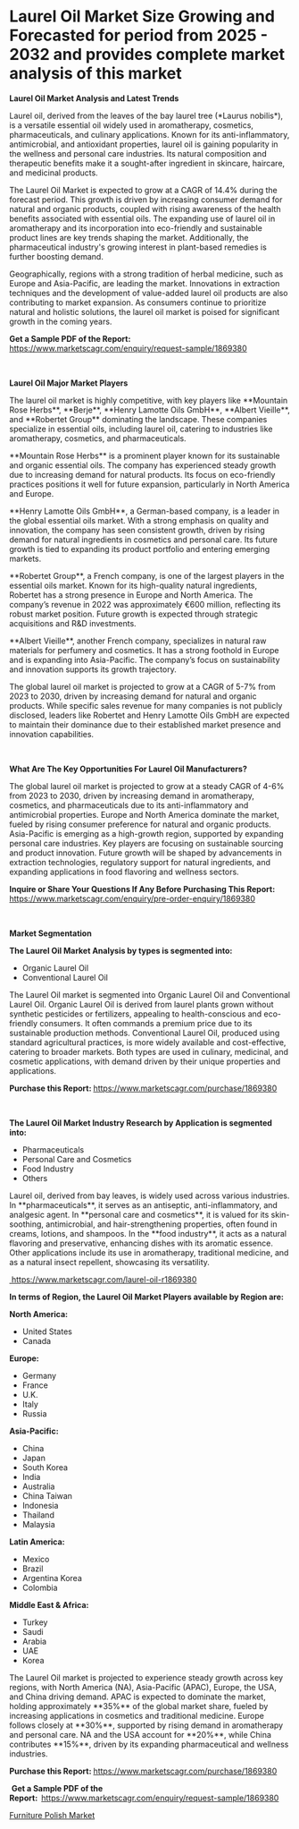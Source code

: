 <p><h1>Laurel Oil Market Size Growing and Forecasted for period from 2025 - 2032 and provides complete market analysis of this market</h1></p><p><strong>Laurel Oil Market Analysis and Latest Trends</strong></p>
<p><p>Laurel oil, derived from the leaves of the bay laurel tree (*Laurus nobilis*), is a versatile essential oil widely used in aromatherapy, cosmetics, pharmaceuticals, and culinary applications. Known for its anti-inflammatory, antimicrobial, and antioxidant properties, laurel oil is gaining popularity in the wellness and personal care industries. Its natural composition and therapeutic benefits make it a sought-after ingredient in skincare, haircare, and medicinal products.</p><p>The Laurel Oil Market is expected to grow at a CAGR of 14.4% during the forecast period. This growth is driven by increasing consumer demand for natural and organic products, coupled with rising awareness of the health benefits associated with essential oils. The expanding use of laurel oil in aromatherapy and its incorporation into eco-friendly and sustainable product lines are key trends shaping the market. Additionally, the pharmaceutical industry's growing interest in plant-based remedies is further boosting demand.</p><p>Geographically, regions with a strong tradition of herbal medicine, such as Europe and Asia-Pacific, are leading the market. Innovations in extraction techniques and the development of value-added laurel oil products are also contributing to market expansion. As consumers continue to prioritize natural and holistic solutions, the laurel oil market is poised for significant growth in the coming years.</p></p>
<p><strong>Get a Sample PDF of the Report:&nbsp;</strong> <a href="https://www.marketscagr.com/enquiry/request-sample/1869380?utm_campaign=1869&utm_medium=2&utm_source=Github&utm_content=ia&utm_term=25012025&utm_id=laurel-oil">https://www.marketscagr.com/enquiry/request-sample/1869380</a></p>
<p>&nbsp;</p>
<p><strong>Laurel Oil Major Market Players</strong></p>
<p><p>The laurel oil market is highly competitive, with key players like **Mountain Rose Herbs**, **Berje**, **Henry Lamotte Oils GmbH**, **Albert Vieille**, and **Robertet Group** dominating the landscape. These companies specialize in essential oils, including laurel oil, catering to industries like aromatherapy, cosmetics, and pharmaceuticals.</p><p>**Mountain Rose Herbs** is a prominent player known for its sustainable and organic essential oils. The company has experienced steady growth due to increasing demand for natural products. Its focus on eco-friendly practices positions it well for future expansion, particularly in North America and Europe.</p><p>**Henry Lamotte Oils GmbH**, a German-based company, is a leader in the global essential oils market. With a strong emphasis on quality and innovation, the company has seen consistent growth, driven by rising demand for natural ingredients in cosmetics and personal care. Its future growth is tied to expanding its product portfolio and entering emerging markets.</p><p>**Robertet Group**, a French company, is one of the largest players in the essential oils market. Known for its high-quality natural ingredients, Robertet has a strong presence in Europe and North America. The company’s revenue in 2022 was approximately €600 million, reflecting its robust market position. Future growth is expected through strategic acquisitions and R&D investments.</p><p>**Albert Vieille**, another French company, specializes in natural raw materials for perfumery and cosmetics. It has a strong foothold in Europe and is expanding into Asia-Pacific. The company’s focus on sustainability and innovation supports its growth trajectory.</p><p>The global laurel oil market is projected to grow at a CAGR of 5-7% from 2023 to 2030, driven by increasing demand for natural and organic products. While specific sales revenue for many companies is not publicly disclosed, leaders like Robertet and Henry Lamotte Oils GmbH are expected to maintain their dominance due to their established market presence and innovation capabilities.</p></p>
<p>&nbsp;</p>
<p><strong>What Are The Key Opportunities For Laurel Oil Manufacturers?</strong></p>
<p><p>The global laurel oil market is projected to grow at a steady CAGR of 4-6% from 2023 to 2030, driven by increasing demand in aromatherapy, cosmetics, and pharmaceuticals due to its anti-inflammatory and antimicrobial properties. Europe and North America dominate the market, fueled by rising consumer preference for natural and organic products. Asia-Pacific is emerging as a high-growth region, supported by expanding personal care industries. Key players are focusing on sustainable sourcing and product innovation. Future growth will be shaped by advancements in extraction technologies, regulatory support for natural ingredients, and expanding applications in food flavoring and wellness sectors.</p></p>
<p><strong>Inquire or Share Your Questions If Any Before Purchasing This Report:</strong> <a href="https://www.marketscagr.com/enquiry/pre-order-enquiry/1869380?utm_campaign=1869&utm_medium=2&utm_source=Github&utm_content=ia&utm_term=25012025&utm_id=laurel-oil">https://www.marketscagr.com/enquiry/pre-order-enquiry/1869380</a></p>
<p>&nbsp;</p>
<p><strong>Market Segmentation</strong></p>
<p><strong>The Laurel Oil Market Analysis by types is segmented into:</strong></p>
<p><ul><li>Organic Laurel Oil</li><li>Conventional Laurel Oil</li></ul></p>
<p><p>The Laurel Oil market is segmented into Organic Laurel Oil and Conventional Laurel Oil. Organic Laurel Oil is derived from laurel plants grown without synthetic pesticides or fertilizers, appealing to health-conscious and eco-friendly consumers. It often commands a premium price due to its sustainable production methods. Conventional Laurel Oil, produced using standard agricultural practices, is more widely available and cost-effective, catering to broader markets. Both types are used in culinary, medicinal, and cosmetic applications, with demand driven by their unique properties and applications.</p></p>
<p><strong>Purchase this Report:&nbsp;</strong><a href="https://www.marketscagr.com/purchase/1869380?utm_campaign=1869&utm_medium=2&utm_source=Github&utm_content=ia&utm_term=25012025&utm_id=laurel-oil">https://www.marketscagr.com/purchase/1869380</a></p>
<p>&nbsp;</p>
<p><strong>The Laurel Oil Market Industry Research by Application is segmented into:</strong></p>
<p><ul><li>Pharmaceuticals</li><li>Personal Care and Cosmetics</li><li>Food Industry</li><li>Others</li></ul></p>
<p><p>Laurel oil, derived from bay leaves, is widely used across various industries. In **pharmaceuticals**, it serves as an antiseptic, anti-inflammatory, and analgesic agent. In **personal care and cosmetics**, it is valued for its skin-soothing, antimicrobial, and hair-strengthening properties, often found in creams, lotions, and shampoos. In the **food industry**, it acts as a natural flavoring and preservative, enhancing dishes with its aromatic essence. Other applications include its use in aromatherapy, traditional medicine, and as a natural insect repellent, showcasing its versatility.</p></p>
<p><a href="https://www.marketscagr.com/laurel-oil-r1869380?utm_campaign=1869&utm_medium=2&utm_source=Github&utm_content=ia&utm_term=25012025&utm_id=laurel-oil">&nbsp;https://www.marketscagr.com/laurel-oil-r1869380</a></p>
<p><strong>In terms of Region, the Laurel Oil Market Players available by Region are:</strong></p>
<p>
    <p> <strong> North America: </strong>
        <ul>
            <li>United States</li>
            <li>Canada</li>
        </ul>
        </p> 
    <p> <strong> Europe: </strong>
        <ul>
            <li>Germany</li>
            <li>France</li>
            <li>U.K.</li>
            <li>Italy</li>
            <li>Russia</li>
        </ul>
        </p> 
    <p> <strong> Asia-Pacific: </strong>
        <ul>
            <li>China</li>
            <li>Japan</li>
            <li>South Korea</li>
            <li>India</li>
            <li>Australia</li>
            <li>China Taiwan</li>
            <li>Indonesia</li>
            <li>Thailand</li>
            <li>Malaysia</li>
        </ul>
        </p> 
    <p> <strong> Latin America: </strong>
        <ul>
            <li>Mexico</li>
            <li>Brazil</li>
            <li>Argentina Korea</li>
            <li>Colombia</li>
        </ul>
        </p> 
    <p> <strong> Middle East & Africa: </strong>
        <ul>
            <li>Turkey</li>
            <li>Saudi</li>
            <li>Arabia</li>
            <li>UAE</li>
            <li>Korea</li>
        </ul>
    </p>
    </p>
<p><p>The Laurel Oil market is projected to experience steady growth across key regions, with North America (NA), Asia-Pacific (APAC), Europe, the USA, and China driving demand. APAC is expected to dominate the market, holding approximately **35%** of the global market share, fueled by increasing applications in cosmetics and traditional medicine. Europe follows closely at **30%**, supported by rising demand in aromatherapy and personal care. NA and the USA account for **20%**, while China contributes **15%**, driven by its expanding pharmaceutical and wellness industries.</p></p>
<p><strong>Purchase this Report: </strong><a href="https://www.marketscagr.com/purchase/1869380?utm_campaign=1869&utm_medium=2&utm_source=Github&utm_content=ia&utm_term=25012025&utm_id=laurel-oil">https://www.marketscagr.com/purchase/1869380</a></p>
<p>&nbsp;<strong>Get a Sample PDF of the Report:&nbsp;&nbsp;</strong><a href="https://www.marketscagr.com/enquiry/request-sample/1869380?utm_campaign=1869&utm_medium=2&utm_source=Github&utm_content=ia&utm_term=25012025&utm_id=laurel-oil">https://www.marketscagr.com/enquiry/request-sample/1869380</a></p>
<p><strong></strong></p>
<p><p><a href="https://github.com/CliffMedina6/Market-Research-Report-List-7/blob/main/furniture-polish-market.md?utm_campaign=1869&utm_medium=2&utm_source=Github&utm_content=ia&utm_term=25012025&utm_id=laurel-oil">Furniture Polish Market</a></p></p>